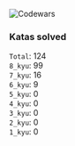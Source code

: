 ![Codewars](https://www.codewars.com/users/PheRum/badges/large)

### Katas solved

`Total`: 124 \
`8_kyu`: 99 \
`7_kyu`: 16 \
`6_kyu`: 9 \
`5_kyu`: 0 \
`4_kyu`: 0 \
`3_kyu`: 0 \
`2_kyu`: 0 \
`1_kyu`: 0
